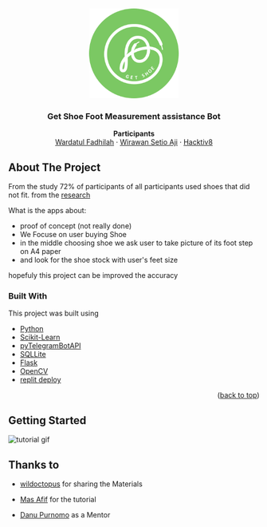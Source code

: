<!-- Improved compatibility of back to top link: See: https://github.com/othneildrew/Best-README-Template/pull/73 -->
<a name="readme-top"></a>
<!--
*** Thanks for checking out the Best-README-Template. If you have a suggestion
*** that would make this better, please fork the repo and create a pull request
*** or simply open an issue with the tag "enhancement".
*** Don't forget to give the project a star!
*** Thanks again! Now go create something AMAZING! :D
-->



<!-- PROJECT SHIELDS -->
<!--
*** I'm using markdown "reference style" links for readability.
*** Reference links are enclosed in brackets [ ] instead of parentheses ( ).
*** See the bottom of this document for the declaration of the reference variables
*** for contributors-url, forks-url, etc. This is an optional, concise syntax you may use.
*** https://www.markdownguide.org/basic-syntax/#reference-style-links
-->


<!-- PROJECT LOGO -->
<br />
<div align="center">
  <a href="https://github.com/othneildrew/Best-README-Template">
    <img src="media/logo_round.png" alt="Logo" width="180" height="180">
  </a>

  <h3 align="center">Get Shoe Foot Measurement assistance Bot </h3>

  <p align="center">
    <strong>Participants</strong>
    <br />
</a>
    <a href="https://github.com/wafadhilah">Wardatul Fadhilah</a>
    ·
    <a href="https://github.com/ajie31">Wirawan Setio Aji</a>
    ·
    <a href="https://www.hacktiv8.com/data-science">Hacktiv8</a>
  </p>
</div>




<!-- ABOUT THE PROJECT -->
## About The Project


From the study 72% of participants of all participants used shoes that did not fit. from the [research](https://www.ncbi.nlm.nih.gov/pmc/articles/PMC6064070/)

What is the apps about:
* proof of concept (not really done)
* We Focuse on user buying Shoe
* in the middle choosing shoe we ask user to take picture of its foot step on A4 paper
* and look for the shoe stock with user's feet size

hopefuly this project can be improved the accuracy



### Built With

This project was built using 

* [Python](https://www.python.org/)
* [Scikit-Learn](https://scikit-learn.org/stable/)
* [pyTelegramBotAPI](https://github.com/eternnoir/pyTelegramBotAPI)
* [SQLLite](https://www.sqlite.org/index.html)
* [Flask](https://flask.palletsprojects.com/en/2.2.x/)
* [OpenCV](https://opencv.org/)
* [replit deploy](https://replit.com/)

<p align="right">(<a href="#readme-top">back to top</a>)</p>



<!-- GETTING STARTED -->
## Getting Started

![tutorial gif](media/demo.gif)


## Thanks to

* [wildoctopus](https://github.com/wildoctopus) for sharing the Materials

* [Mas Afif](https://github.com/afifai) for the tutorial

* [Danu Purnomo](https://github.com/danupurnomo) as a Mentor

